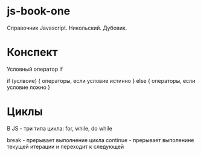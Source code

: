 # js-book-one

Справочник Javascript. Никольский. Дубовик.

# Конспект

Условный оператор if

if (услвоие) {
операторы, если условие истинно
} else {
операторы, если условие ложно
}

# Циклы

В JS - три типа цикла:
for, while, do while

break - прерывает выполнение цикла
continue - прерывает выполенине текущей итерации и переходит к следующей
